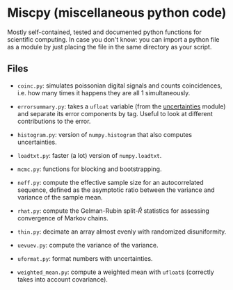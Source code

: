 # Miscpy (miscellaneous python code)

Mostly self-contained, tested and documented python functions for scientific
computing. In case you don't know: you can import a python file as a module by
just placing the file in the same directory as your script.

## Files

* `coinc.py`: simulates poissonian digital signals and counts coincidences,
  i.e. how many times it happens they are all 1 simultaneously.

* `errorsummary.py`: takes a `ufloat` variable (from the
  [uncertainties](https://github.com/lebigot/uncertainties) module) and
  separate its error components by tag. Useful to look at different
  contributions to the error.

* `histogram.py`: version of `numpy.histogram` that also computes uncertainties.

* `loadtxt.py`: faster (a lot) version of `numpy.loadtxt`.

* `mcmc.py`: functions for blocking and bootstrapping.

* `neff.py`: compute the effective sample size for an autocorrelated sequence,
  defined as the asymptotic ratio between the variance and variance of the
  sample mean.

* `rhat.py`: compute the Gelman-Rubin split-$\hat R$ statistics for assessing
  convergence of Markov chains.

* `thin.py`: decimate an array almost evenly with randomized disuniformity.

* `uevuev.py`: compute the variance of the variance.

* `uformat.py`: format numbers with uncertainties.

* `weighted_mean.py`: compute a weighted mean with `ufloat`s (correctly takes
  into account covariance).
